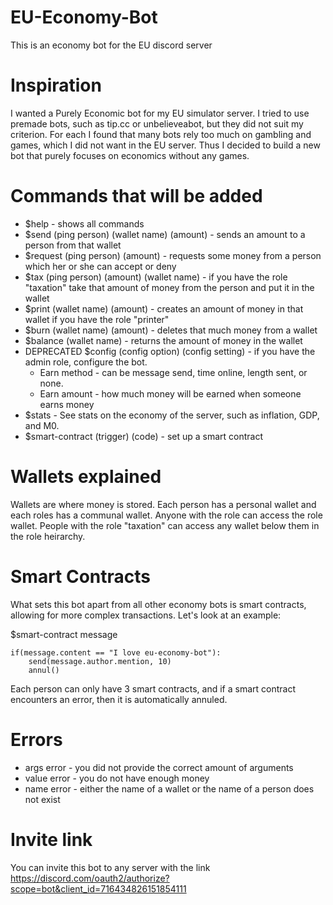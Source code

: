 # EU-Economy-Bot
This is an economy bot for the EU discord server



# Inspiration

I wanted a Purely Economic bot for my EU simulator server. I tried to use premade bots, such as tip.cc or unbelieveabot, but they did not suit my criterion. For each I found that many bots rely too much on gambling and games, which I did not want in the EU server. Thus I decided to build a new bot that purely focuses on economics without any games.

# Commands that will be added

- $help - shows all commands
- $send (ping person) (wallet name) (amount) - sends an amount to a person from that wallet
- $request (ping person) (amount) - requests some money from a person which her or she can accept or deny
- $tax (ping person) (amount) (wallet name) - if you have the role "taxation" take that amount of money from the person and put it in the wallet
- $print (wallet name) (amount) - creates an amount of money in that wallet if you have the role "printer"
- $burn (wallet name) (amount) - deletes that much money from a wallet
- $balance (wallet name) - returns the amount of money in the wallet
- DEPRECATED $config (config option) (config setting) - if you have the admin role, configure the bot. 
    * Earn method - can be message send, time online, length sent, or none.
    * Earn amount - how much money will be earned when someone earns money
- $stats - See stats on the economy of the server, such as inflation, GDP, and M0.
- $smart-contract (trigger) (code) - set up a smart contract 


# Wallets explained

Wallets are where money is stored. Each person has a personal wallet
and each roles has a communal wallet. Anyone with the role can access the role wallet.
People with the role "taxation" can access any wallet below them in the role heirarchy.

# Smart Contracts

What sets this bot apart from all other economy bots is smart contracts, allowing for
more complex transactions. Let's look at an example:

$smart-contract message 
```
if(message.content == "I love eu-economy-bot"):
    send(message.author.mention, 10)
    annul()
```

Each person can only have 3 smart contracts, and if a smart contract encounters an error, then it is automatically annuled.


# Errors

- args error - you did not provide the correct amount of arguments
- value error - you do not have enough money
- name error - either the name of a wallet or the name of a person does not exist


# Invite link

You can invite this bot to any server with the link https://discord.com/oauth2/authorize?scope=bot&client_id=716434826151854111
